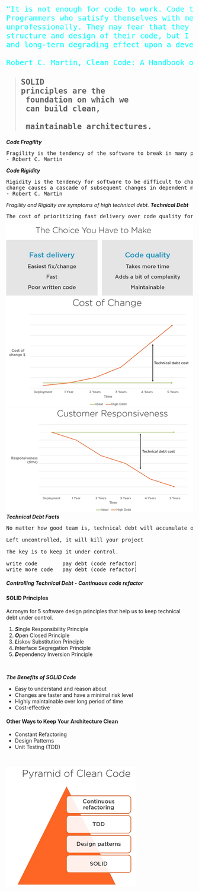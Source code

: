 <pre style="color: aqua; font-size: x-large">
“It is not enough for code to work. Code that works is often badly broken.
Programmers who satisfy themselves with merely working code are behaving 
unprofessionally. They may fear that they don’t have time to improve the 
structure and design of their code, but I disagree. Nothing has a more profound 
and long-term degrading effect upon a development project than bad code.”

Robert C. Martin, Clean Code: A Handbook of Agile Software Craftsmanship 
</pre>

> ## <pre>SOLID principles are the <br> foundation on which we <br>    can build clean, <br> maintainable architectures.</pre>
***Code Fragility*** 
<pre>
Fragility is the tendency of the software to break in many places every time it is changed.
- Robert C. Martin
</pre>
***Code Rigidity***
<pre>
Rigidity is the tendency for software to be difficult to change, even in simple ways. Every 
change causes a cascade of subsequent changes in dependent modules.
- Robert C. Martin
</pre>
*Fragility and Rigidity are symptoms of high technical debt.*
***Technical Debt***
<pre>
The cost of prioritizing fast delivery over code quality for long periods of time.
</pre> 
![TechnicalDebt.png](src/images/TechnicalDebt.png)
![CostOfChange.png](src/images/CostOfChange.png)
![CustomerResponsiveness](src/images/CustomerResponsiveness.png)
<br>
***Technical Debt Facts***
<pre>
No matter how good team is, technical debt will accumulate over time.

Left uncontrolled, it will kill your project

The key is to keep it under control.

write code        pay debt (code refactor)
write more code   pay debt (code refactor)
</pre>
##### Controlling Technical Debt - Continuous code refactor
#### SOLID Principles 
Acronym for 5 software design principles that help us to keep technical debt under control.
1. ***S***ingle Responsibility Principle
2. ***O***pen Closed Principle
3. ***L***iskov Substitution Principle
4. ***I***nterface Segregation Principle
5. ***D***ependency Inversion Principle 
<br>

***The Benefits of SOLID Code***
* Easy to understand and reason about
* Changes are faster and have a minimal risk level
* Highly maintainable over long period of time
* Cost-effective
#### Other Ways to Keep Your Architecture Clean
* Constant Refactoring
* Design Patterns
* Unit Testing (TDD)
<br>

![PyramidOfCleanCode](src/images/PyramidOfCleanCode.png)